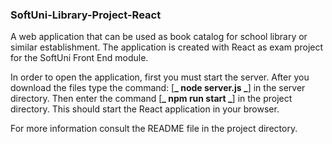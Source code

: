 ### SoftUni-Library-Project-React
A web application that can be used as book catalog for school library or similar establishment. 
The application is created with React as exam project for the SoftUni Front End module.

In order to open the application, first you must start the server. After you download the files type the command: [**_ node server.js _**] in the server directory. 
Then enter the command [**_ npm run start _**] in the project directory. This should start the React application in your browser. 

For more information consult the README file in the project directory. 
